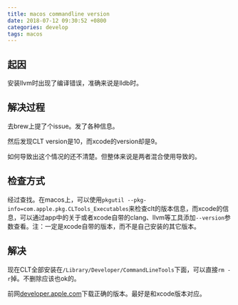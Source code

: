 ```yaml
---
title: macos commandline version
date: 2018-07-12 09:30:52 +0800
categories: develop
tags: macos
---
```


<!-- more -->
## 起因

安装llvm时出现了编译错误，准确来说是lldb时。



## 解决过程

去brew上提了个issue。发了各种信息。



然后发现CLT version是10，而xcode的version却是9。



如何导致出这个情况的还不清楚。但整体来说是两者混合使用导致的。



## 检查方式

经过查找。在macos上，可以使用`pkgutil --pkg-info=com.apple.pkg.CLTools_Executables`来检查clt的版本信息，而xcode的信息，可以通过app中的关于或者xcode自带的clang、llvm等工具添加`--version`参数查看。注：一定是xcode自带的版本，而不是自己安装的其它版本。



## 解决

现在CLT全部安装在`/Library/Developer/CommandLineTools`下面，可以直接`rm -r`掉。不删除应该也ok的。



前网[developer.apple.com](https://developer.apple.com/download/more/?=for%20Xcode)下载正确的版本。最好是和xcode版本对应。
